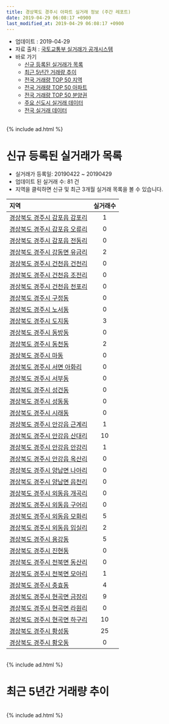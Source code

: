 ```yaml
---
title: 경상북도 경주시 아파트 실거래 정보 (주간 레포트)
date: 2019-04-29 06:08:17 +0900
last_modified_at: 2019-04-29 06:08:17 +0900
---
```


* 업데이트 : 2019-04-29
* 자료 출처 : [국토교통부 실거래가 공개시스템](http://rt.molit.go.kr)
* 바로 가기
    * [신규 등록된 실거래가 목록](#신규-등록된-실거래가-목록)
    * [최근 5년간 거래량 추이](#최근-5년간-거래량-추이)
    * [전국 거래량 TOP 50 지역](https://inasie.github.io/apt-trade-info/최근-3개월-전국에서-가장-거래가-많이-발생한-지역)
    * [전국 거래량 TOP 50 아파트](https://inasie.github.io/apt-trade-info/최근-3개월-전국에서-가장-거래가-많이-발생한-아파트)
    * [전국 거래량 TOP 50 분양권](https://inasie.github.io/apt-trade-info/최근-3개월-전국에서-가장-거래가-많이-발생한-분양권)
    * [주요 신도시 실거래 데이터](https://inasie.github.io/apt-trade-info/주요-신도시)
    * [전국 실거래 데이터](https://inasie.github.io/apt-trade-info/전국)

<br>
{% include ad.html %}
<br>

# 신규 등록된 실거래가 목록
* 실거래가 등록일: 20190422 ~ 20190429
* 업데이트 된 실거래 수: 81 건
* 지역을 클릭하면 신규 및 최근 3개월 실거래 목록을 볼 수 있습니다.


|지역|실거래수|
|:---|:---:|
|[경상북도 경주시 감포읍 감포리](https://inasie.github.io/apt-trade-info/경상북도-경주시-감포읍-감포리)|1|
|[경상북도 경주시 감포읍 오류리](https://inasie.github.io/apt-trade-info/경상북도-경주시-감포읍-오류리)|0|
|[경상북도 경주시 감포읍 전동리](https://inasie.github.io/apt-trade-info/경상북도-경주시-감포읍-전동리)|0|
|[경상북도 경주시 강동면 유금리](https://inasie.github.io/apt-trade-info/경상북도-경주시-강동면-유금리)|2|
|[경상북도 경주시 건천읍 건천리](https://inasie.github.io/apt-trade-info/경상북도-경주시-건천읍-건천리)|0|
|[경상북도 경주시 건천읍 조전리](https://inasie.github.io/apt-trade-info/경상북도-경주시-건천읍-조전리)|0|
|[경상북도 경주시 건천읍 천포리](https://inasie.github.io/apt-trade-info/경상북도-경주시-건천읍-천포리)|0|
|[경상북도 경주시 구정동](https://inasie.github.io/apt-trade-info/경상북도-경주시-구정동)|0|
|[경상북도 경주시 노서동](https://inasie.github.io/apt-trade-info/경상북도-경주시-노서동)|0|
|[경상북도 경주시 도지동](https://inasie.github.io/apt-trade-info/경상북도-경주시-도지동)|3|
|[경상북도 경주시 동방동](https://inasie.github.io/apt-trade-info/경상북도-경주시-동방동)|0|
|[경상북도 경주시 동천동](https://inasie.github.io/apt-trade-info/경상북도-경주시-동천동)|2|
|[경상북도 경주시 마동](https://inasie.github.io/apt-trade-info/경상북도-경주시-마동)|0|
|[경상북도 경주시 서면 아화리](https://inasie.github.io/apt-trade-info/경상북도-경주시-서면-아화리)|0|
|[경상북도 경주시 서부동](https://inasie.github.io/apt-trade-info/경상북도-경주시-서부동)|0|
|[경상북도 경주시 성건동](https://inasie.github.io/apt-trade-info/경상북도-경주시-성건동)|0|
|[경상북도 경주시 성동동](https://inasie.github.io/apt-trade-info/경상북도-경주시-성동동)|0|
|[경상북도 경주시 시래동](https://inasie.github.io/apt-trade-info/경상북도-경주시-시래동)|0|
|[경상북도 경주시 안강읍 근계리](https://inasie.github.io/apt-trade-info/경상북도-경주시-안강읍-근계리)|1|
|[경상북도 경주시 안강읍 산대리](https://inasie.github.io/apt-trade-info/경상북도-경주시-안강읍-산대리)|10|
|[경상북도 경주시 안강읍 안강리](https://inasie.github.io/apt-trade-info/경상북도-경주시-안강읍-안강리)|1|
|[경상북도 경주시 안강읍 옥산리](https://inasie.github.io/apt-trade-info/경상북도-경주시-안강읍-옥산리)|0|
|[경상북도 경주시 양남면 나아리](https://inasie.github.io/apt-trade-info/경상북도-경주시-양남면-나아리)|0|
|[경상북도 경주시 양남면 읍천리](https://inasie.github.io/apt-trade-info/경상북도-경주시-양남면-읍천리)|0|
|[경상북도 경주시 외동읍 개곡리](https://inasie.github.io/apt-trade-info/경상북도-경주시-외동읍-개곡리)|0|
|[경상북도 경주시 외동읍 구어리](https://inasie.github.io/apt-trade-info/경상북도-경주시-외동읍-구어리)|0|
|[경상북도 경주시 외동읍 모화리](https://inasie.github.io/apt-trade-info/경상북도-경주시-외동읍-모화리)|5|
|[경상북도 경주시 외동읍 입실리](https://inasie.github.io/apt-trade-info/경상북도-경주시-외동읍-입실리)|2|
|[경상북도 경주시 용강동](https://inasie.github.io/apt-trade-info/경상북도-경주시-용강동)|5|
|[경상북도 경주시 진현동](https://inasie.github.io/apt-trade-info/경상북도-경주시-진현동)|0|
|[경상북도 경주시 천북면 동산리](https://inasie.github.io/apt-trade-info/경상북도-경주시-천북면-동산리)|0|
|[경상북도 경주시 천북면 모아리](https://inasie.github.io/apt-trade-info/경상북도-경주시-천북면-모아리)|1|
|[경상북도 경주시 충효동](https://inasie.github.io/apt-trade-info/경상북도-경주시-충효동)|4|
|[경상북도 경주시 현곡면 금장리](https://inasie.github.io/apt-trade-info/경상북도-경주시-현곡면-금장리)|9|
|[경상북도 경주시 현곡면 라원리](https://inasie.github.io/apt-trade-info/경상북도-경주시-현곡면-라원리)|0|
|[경상북도 경주시 현곡면 하구리](https://inasie.github.io/apt-trade-info/경상북도-경주시-현곡면-하구리)|10|
|[경상북도 경주시 황성동](https://inasie.github.io/apt-trade-info/경상북도-경주시-황성동)|25|
|[경상북도 경주시 황오동](https://inasie.github.io/apt-trade-info/경상북도-경주시-황오동)|0|


<br>
{% include ad.html %}
<br>

# 최근 5년간 거래량 추이


<div style="width:100%;">
    <canvas id="deal_progress" height="200"></canvas>
</div>

<script>
new Chart(document.getElementById("deal_progress"), {
    type: 'line',
    data: {
        labels: ['201404','201405','201406','201407','201408','201409','201410','201411','201412','201501','201502','201503','201504','201505','201506','201507','201508','201509','201510','201511','201512','201601','201602','201603','201604','201605','201606','201607','201608','201609','201610','201611','201612','201701','201702','201703','201704','201705','201706','201707','201708','201709','201710','201711','201712','201801','201802','201803','201804','201805','201806','201807','201808','201809','201810','201811','201812','201901','201902','201903','201904'],
        datasets: [{
            label: '매매',
            pointRadius: 1,
            data: [217, 205, 179, 227, 167, 230, 236, 162, 137, 201, 178, 283, 179, 145, 196, 163, 157, 154, 158, 125, 112, 113, 117, 175, 131, 147, 157, 144, 135, 105, 129, 104, 92, 85, 148, 141, 123, 94, 130, 116, 119, 109, 107, 129, 96, 171, 150, 224, 142, 152, 152, 124, 137, 125, 157, 151, 120, 157, 124, 135, 81],
            borderColor: "rgba(255, 201, 14, 1)",
            backgroundColor: "rgba(255, 201, 14, 0.5)",
            fill: false,
            lineTension: 0
        },{
            label: '전월세',
            pointRadius: 1,
            data: [53, 49, 49, 66, 53, 63, 59, 71, 61, 68, 58, 87, 61, 65, 68, 65, 62, 45, 57, 55, 62, 79, 86, 92, 88, 64, 79, 61, 51, 53, 73, 63, 65, 63, 83, 69, 59, 68, 90, 120, 103, 99, 63, 80, 88, 133, 132, 182, 122, 106, 157, 111, 127, 107, 124, 109, 140, 209, 163, 138, 62],
            borderColor: "rgba(0, 141, 185, 1)",
            backgroundColor: "rgba(0, 141, 185, 0.5)",
            fill: false,
            lineTension: 0
        }
        ]
    },
    options: {
        responsive: true,
        title: {
            display: false
        },
        tooltips: {
            mode: 'index',
            intersect: false
        },
        hover: {
            mode: 'nearest',
            intersect: true
        },
        scales: {
            xAxes: [{
                display: true,
                scaleLabel: {
                    display: true,
                    labelString: '년/월'
                }
            }],
            yAxes: [{
                display: true,
                ticks: {
                    suggestedMin: 0,
                },
                scaleLabel: {
                    display: true,
                    labelString: '실거래 수'
                }
            }]
        }
    }
});

</script>


<br>
{% include ad.html %}
<br>

